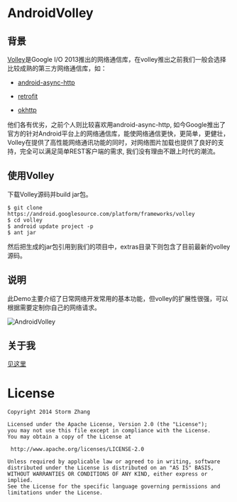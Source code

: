 AndroidVolley
=============

## 背景

[Volley](https://android.googlesource.com/platform/frameworks/volley)是Google I/O 2013推出的网络通信库，在volley推出之前我们一般会选择比较成熟的第三方网络通信库，如：

* [android-async-http](http://loopj.com/android-async-http/)

* [retrofit](http://square.github.io/retrofit/)

* [okhttp](http://square.github.io/okhttp/)

他们各有优劣，之前个人则比较喜欢用android-async-http, 如今Google推出了官方的针对Android平台上的网络通信库，能使网络通信更快，更简单，更健壮，Volley在提供了高性能网络通讯功能的同时，对网络图片加载也提供了良好的支持，完全可以满足简单REST客户端的需求, 我们没有理由不跟上时代的潮流。

## 使用Volley

下载Volley源码并build jar包。

    $ git clone https://android.googlesource.com/platform/frameworks/volley
    $ cd volley
    $ android update project -p
    $ ant jar

然后把生成的jar包引用到我们的项目中，extras目录下则包含了目前最新的volley源码。


## 说明

此Demo主要介绍了日常网络开发常用的基本功能，但volley的扩展性很强，可以根据需要定制你自己的网络请求。

![AndroidVolley](https://raw2.github.com/stormzhang/AndroidVolley/master/art/snap.jpg)

## 关于我

[见这里](http://stormzhang.github.io/about.html)

License
============

    Copyright 2014 Storm Zhang

	Licensed under the Apache License, Version 2.0 (the "License");
	you may not use this file except in compliance with the License.
	You may obtain a copy of the License at

     http://www.apache.org/licenses/LICENSE-2.0

	Unless required by applicable law or agreed to in writing, software
	distributed under the License is distributed on an "AS IS" BASIS,
	WITHOUT WARRANTIES OR CONDITIONS OF ANY KIND, either express or implied.
	See the License for the specific language governing permissions and
	limitations under the License.
